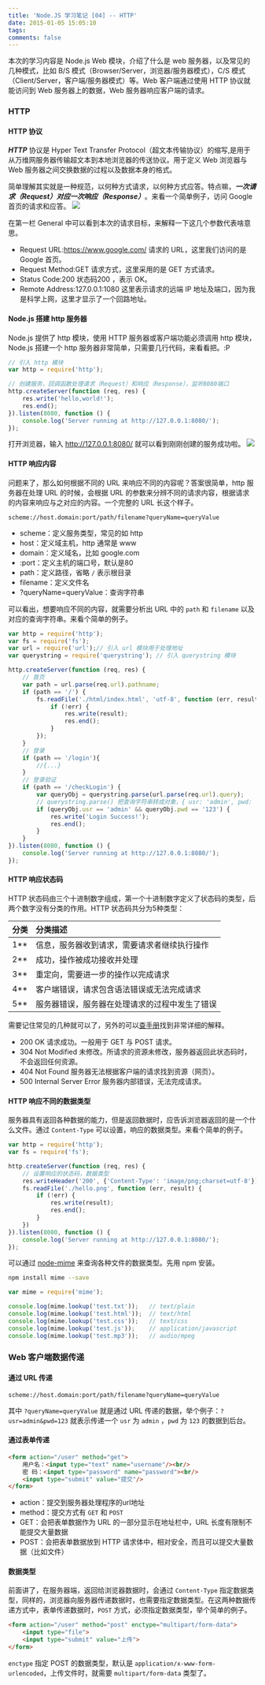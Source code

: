 ```yaml
---
title: 'Node.JS 学习笔记 [04] -- HTTP'
date: 2015-01-05 15:05:10
tags:
comments: false
---
```


本次的学习内容是 Node.js Web 模块，介绍了什么是 web 服务器，以及常见的几种模式，比如 B/S 模式（Browser/Server，浏览器/服务器模式），C/S 模式（Client/Server，客户端/服务器模式）等。Web 客户端通过使用 HTTP 协议就能访问到 Web 服务器上的数据，Web 服务器响应客户端的请求。
<!-- more -->
### HTTP
#### HTTP 协议
***HTTP***  协议是 Hyper Text Transfer Protocol（超文本传输协议）的缩写,是用于从万维网服务器传输超文本到本地浏览器的传送协议。用于定义 Web 浏览器与 Web 服务器之间交换数据的过程以及数据本身的格式。

简单理解其实就是一种规范，以何种方式请求，以何种方式应答。特点嘛，***一次请求（Request）对应一次响应（Response）***。来看一个简单例子，访问 Google 首页的请求和应答。
![](http://ww3.sinaimg.cn/large/6057861cgw1fbb9dlv1ylj20xy0ts7ct.jpg)

在第一栏 General 中可以看到本次的请求目标，来解释一下这几个参数代表啥意思。

- Request URL:https://www.google.com/  请求的 URL，这里我们访问的是 Google 首页。
- Request Method:GET 请求方式，这里采用的是 GET 方式请求。
- Status Code:200  状态码200 ，表示 OK。
- Remote Address:127.0.0.1:1080 这里表示请求的远端 IP 地址及端口，因为我是科学上网，这里才显示了一个回路地址。

#### Node.js 搭建 http 服务器
Node.js 提供了 http 模块，使用 HTTP 服务器或客户端功能必须调用 http 模块，Node.js 搭建一个 http 服务器非常简单，只需要几行代码，来看看把。:P
```js
// 引入 http 模块
var http = require('http');

// 创建服务，回调函数处理请求（Request）和响应（Response），监听8080端口
http.createServer(function (req, res) {
    res.write('hello,world!');
    res.end();
}).listen(8080, function () {
    console.log('Server running at http://127.0.0.1:8080/');
});
```
打开浏览器，输入 http://127.0.0.1:8080/ 就可以看到刚刚创建的服务成功啦。
![](http://ww4.sinaimg.cn/large/6057861cgw1fbbabbplavj20tg08mmyp.jpg)

#### HTTP 响应内容
问题来了，那么如何根据不同的 URL 来响应不同的内容呢？答案很简单，http 服务器在处理 URL 的时候，会根据 URL 的参数来分辨不同的请求内容，根据请求的内容来响应与之对应的内容。一个完整的 URL 长这个样子。
```Text
scheme://host.domain:port/path/filename?queryName=queryValue
```
- scheme：定义服务类型，常见的如 http
- host：定义域主机，http 通常是 www
- domain：定义域名，比如 google.com
- :port：定义主机的端口号，默认是80
- path：定义路径，省略 `/` 表示根目录
- filename：定义文件名
- ?queryName=queryValue：查询字符串

可以看出，想要响应不同的内容，就需要分析出 URL 中的 `path` 和 `filename` 以及对应的查询字符串。来看个简单的例子。
```js
var http = require('http');
var fs = require('fs');
var url = require('url');// 引入 url 模块用于处理地址
var querystring = require('querystring'); // 引入 querystring 模块

http.createServer(function (req, res) {
    // 首页
    var path = url.parse(req.url).pathname;
    if (path == '/') {
        fs.readFile('./html/index.html', 'utf-8', function (err, result) {
            if (!err) {
                res.write(result);
                res.end();
            }
        });
    }
    // 登录
    if (path == '/login'){
        //{...}
    }
    // 登录验证
    if (path == '/checkLogin') {
        var queryObj = querystring.parse(url.parse(req.url).query);
        // querystring.parse() 把查询字符串转成对象，{ usr: 'admin', pwd: '123' }
        if (queryObj.usr == 'admin' && queryObj.pwd == '123') {
            res.write('Login Success!');
            res.end();
        }
    }
}).listen(8080, function () {
    console.log('Server running at http://127.0.0.1:8080/');
});
```

#### HTTP 响应状态码
HTTP 状态码由三个十进制数字组成，第一个十进制数字定义了状态码的类型，后两个数字没有分类的作用。HTTP 状态码共分为5种类型：

|分类   |分类描述                                   |
|:-----|:------------------------------------------|
|1**   |信息，服务器收到请求，需要请求者继续执行操作   |
|2**   |成功，操作被成功接收并处理                   |
|3**   |重定向，需要进一步的操作以完成请求            |
|4**   |客户端错误，请求包含语法错误或无法完成请求     |
|5**   |服务器错误，服务器在处理请求的过程中发生了错误 |

需要记住常见的几种就可以了，另外的可以[查手册](http://tools.jb51.net/table/http_status_code)找到非常详细的解释。
- 200	OK	请求成功。一般用于 GET 与 POST 请求。
- 304	Not Modified	未修改。所请求的资源未修改，服务器返回此状态码时，不会返回任何资源。
- 404	Not Found	服务器无法根据客户端的请求找到资源（网页）。
- 500	Internal Server Error	服务器内部错误，无法完成请求。

#### HTTP 响应不同的数据类型
服务器具有返回各种数据的能力，但是返回数据时，应告诉浏览器返回的是一个什么文件。通过 `Content-Type` 可以设置，响应的数据类型。来看个简单的例子。
```js
var http = require('http');
var fs = require('fs');

http.createServer(function (req, res) {
    // 设置响应的状态码，数据类型
    res.writeHeader('200', {'Content-Type': 'image/png;charset=utf-8'});
    fs.readFile('./hello.png', function (err, result) {
        if (!err) {
            res.write(result);
            res.end();
        }
    })
}).listen(8080, function () {
    console.log('Server running at http://127.0.0.1:8080/');
});
```
可以通过 [node-mime](https://github.com/broofa/node-mime) 来查询各种文件的数据类型。先用 npm 安装。
```bash
npm install mime --save
```
```js
var mime = require('mime');

console.log(mime.lookup('test.txt'));   // text/plain
console.log(mime.lookup('test.html'));  // text/html
console.log(mime.lookup('test.css'));   // text/css
console.log(mime.lookup('test.js'));    // application/javascript
console.log(mime.lookup('test.mp3'));   // audio/mpeg
```
### Web 客户端数据传递

#### 通过 URL 传递
```Text
scheme://host.domain:port/path/filename?queryName=queryValue
```
其中 `?queryName=queryValue` 就是通过 URL 传递的数据，举个例子：`?usr=admin&pwd=123` 就表示传递一个 `usr` 为 `admin` ，`pwd` 为 `123` 的数据到后台。
#### 通过表单传递
```html
<form action="/user" method="get">
    用户名：<input type="text" name="username"/><br/>
    密 码：<input type="password" name="password"><br/>
    <input type="submit" value="提交"/>
</form>
```
- action：提交到服务器处理程序的url地址
- method：提交方式有 `GET` 和 `POST`
- GET：会把表单数据作为 URL 的一部分显示在地址栏中，URL 长度有限制不能提交大量数据
- POST：会把表单数据放到 HTTP 请求体中，相对安全，而且可以提交大量数据（比如文件）

#### 数据类型
前面讲了，在服务器端，返回给浏览器数据时，会通过 `Content-Type` 指定数据类型，同样的，浏览器向服务器传递数据时，也需要指定数据类型。在这两种数据传递方式中，表单传递数据时，`POST` 方式，必须指定数据类型，举个简单的例子。
```html
<form action="/user" method="post" enctype="multipart/form-data">
    <input type="file">
    <input type="submit" value="上传">
</form>
```
`enctype` 指定 POST 的数据类型，默认是 `application/x-www-form-urlencoded`，上传文件时，就需要 `multipart/form-data` 类型了。
